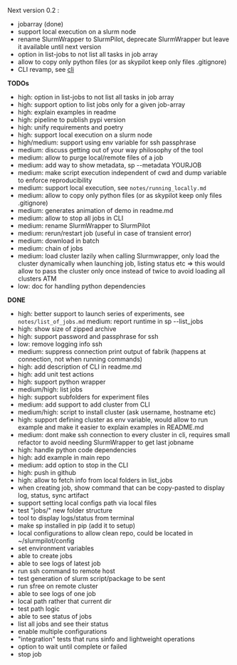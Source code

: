 Next version 0.2 :
* jobarray (done)
* support local execution on a slurm node
* rename SlurmWrapper to SlurmPilot, deprecate SlurmWrapper but leave it available until next version
* option in list-jobs to not list all tasks in job array
* allow to copy only python files (or as skypilot keep only files .gitignore)
* CLI revamp, see [cli](cli.md)

**TODOs**
* high: option in list-jobs to not list all tasks in job array
* high: support option to list jobs only for a given job-array
* high: explain examples in readme
* high: pipeline to publish pypi version
* high: unify requirements and poetry
* high: support local execution on a slurm node
* high/medium: support using env variable for ssh passphrase
* medium: discuss getting out of your way philosophy of the tool
* medium: allow to purge local/remote files of a job
* medium: add way to show metadata, sp --metadata YOURJOB
* medium: make script execution independent of cwd and dump variable to enforce reproducibility
* medium: support local execution, see `notes/running_locally.md`
* medium: allow to copy only python files (or as skypilot keep only files .gitignore)
* medium: generates animation of demo in readme.md
* medium: allow to stop all jobs in CLI
* medium: rename SlurmWrapper to SlurmPilot
* medium: rerun/restart job (useful in case of transient error)
* medium: download in batch
* medium: chain of jobs
* medium: load cluster lazily when calling Slurmwrapper, only load the cluster dynamically when launching job, listing 
status etc => this would allow to pass the cluster only once instead of twice to avoid loading all clusters ATM 
* low: doc for handling python dependencies

**DONE**
* high: better support to launch series of experiments, see `notes/list_of_jobs.md`
medium: report runtime in sp --list_jobs
* high: show size of zipped archive
* high: support password and passphrase for ssh
* low: remove logging info ssh
* medium: suppress connection print output of fabrik (happens at connection, not when running commands)
* high: add description of CLI in readme.md
* high: add unit test actions
* high: support python wrapper
* medium/high: list jobs
* high: support subfolders for experiment files
* medium: add support to add cluster from CLI
* medium/high: script to install cluster (ask username, hostname etc)
* high: support defining cluster as env variable, would allow to run example and make it easier to explain examples in
  README.md
* medium: dont make ssh connection to every cluster in cli, requires small refactor to avoid needing SlurmWrapper to get
  last jobname
* high: handle python code dependencies
* high: add example in main repo
* medium: add option to stop in the CLI
* high: push in github
* high: allow to fetch info from local folders in list_jobs
* when creating job, show command that can be copy-pasted to display log, status, sync artifact
* support setting local configs path via local files
* test "jobs/" new folder structure
* tool to display logs/status from terminal
* make sp installed in pip (add it to setup)
* local configurations to allow clean repo, could be located in ~/slurmpilot/config
* set environment variables
* able to create jobs
* able to see logs of latest job
* run ssh command to remote host
* test generation of slurm script/package to be sent
* run sfree on remote cluster
* able to see logs of one job
* local path rather that current dir
* test path logic
* able to see status of jobs
* list all jobs and see their status
* enable multiple configurations
* "integration" tests that runs sinfo and lightweight operations
* option to wait until complete or failed
* stop job


